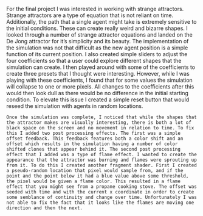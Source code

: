 For the final project I was interested in working with strange attractors. Strange attractors are a type of equation that is not reliant on time. Additionally, the path that a single agent might take is extremely sensitive to the initial conditions. These can create really weird and bizarre shapes. I looked through a number of strange attractor equations and landed on the De Jong attractor for it’s simplicity and its beauty. The implementation of the simulation was not that difficult as the new agent position is a simple function of its current position. I also created simple sliders to adjust the four coefficients so that a user could explore different shapes that the simulation can create. I then played around with some of the coefficients to create three presets that I thought were interesting. However, while I was playing with these coefficients, I found that for some values the simulation will collapse to one or more pixels. All changes to the coefficients after this would then look dull as there would be no difference in the initial starting condition. To elevate this issue I created a simple reset button that would reseed the simulation with agents in random locations. 


	Once the simulation was complete, I noticed that while the shapes that the attractor makes are visually interesting, there is both a lot of black space on the screen and no movement in relation to time. To fix this I added two post processing effects. The first was a simple offset feedback. This feedback features both a color shift and an offset which results in the simulation having a number of color shifted clones that appear behind it. The second post processing effect that I added was a type of flame effect. I wanted to create the appearance that the attractor was burning and flames were sprouting up from it. To do this I created another fragment shader. First I created a pseudo-random location that pixel would sample from, and if the point and the point below it had a blue value above some threshold, the pixel would be given a flame color. This resulted in a flame effect that you might see from a propane cooking stove. The offset was seeded with time and with the current x coordinate in order to create some semblance of continuity and change over time. Unfortunately I was not able to fix the fact that it looks like the flames are moving one direction and then the next. 
